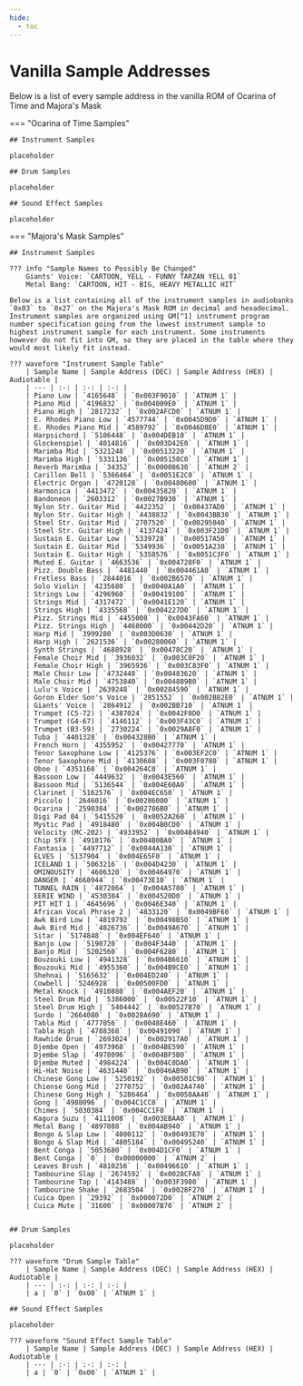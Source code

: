 ```yaml
---
hide:
  - toc
---
```


<style>
  /* Change table width to full */
  .md-typeset__table {
    width: 100%;
  }
  .md-typeset__table table:not([class]) {
    display: table
  }

</style>

# Vanilla Sample Addresses

Below is a list of every sample address in the vanilla ROM of Ocarina of Time and Majora's Mask

=== "Ocarina of Time Samples"

    ## Instrument Samples

    placeholder

    ## Drum Samples

    placeholder

    ## Sound Effect Samples

    placeholder

=== "Majora's Mask Samples"

    ## Instrument Samples

    ??? info "Sample Names to Possibly Be Changed"
        Giants' Voice: `CARTOON, YELL - FUNNY TARZAN YELL 01`  
        Metal Bang: `CARTOON, HIT - BIG, HEAVY METALLIC HIT`

    Below is a list containing all of the instrument samples in audiobanks `0x03` to `0x27` on the Majora's Mask ROM in decimal and hexadecimal. Instrument samples are organized using GM[^1] instrument program number specification going from the lowest instrument sample to highest instrument sample for each instrument. Some instruments however do not fit into GM, so they are placed in the table where they would most likely fit instead.

    ??? waveform "Instrument Sample Table"
        | Sample Name | Sample Address (DEC) | Sample Address (HEX) | Audiotable |
        | --- | :-: | :-: | :-: |
        | Piano Low | `4165648` | `0x003F9010` | `ATNUM 1` |
        | Piano Mid | `4196832` | `0x004009E0` | `ATNUM 1` |
        | Piano High | `2817232` | `0x002AFCD0` | `ATNUM 1` |
        | E. Rhodes Piano Low | `4577744` | `0x0045D9D0` | `ATNUM 1` |
        | E. Rhodes Piano Mid | `4589792` | `0x0046D8E0` | `ATNUM 1` |
        | Harpsichord | `5106448` | `0x004DEB10` | `ATNUM 1` |
        | Glockenspiel | `4014816` | `0x003D42E0` | `ATNUM 1` |
        | Marimba Mid | `5321248` | `0x00513220` | `ATNUM 1` |
        | Marimba High | `5331136` | `0x005158C0` | `ATNUM 1` |
        | Reverb Marimba | `34352` | `0x00008630` | `ATNUM 2` |
        | Carillon Bell | `5366464` | `0x0051E2C0` | `ATNUM 1` |
        | Electric Organ | `4720128` | `0x00480600` | `ATNUM 1` |
        | Harmonica | `4413472` | `0x00435820` | `ATNUM 1` |
        | Bandoneon | `2603312` | `0x0027B930` | `ATNUM 1` |
        | Nylon Str. Guitar Mid | `4422352` | `0x00437AD0` | `ATNUM 1` |
        | Nylon Str. Guitar High | `4438832` | `0x0043BB30` | `ATNUM 1` |
        | Steel Str. Guitar Mid | `2707520` | `0x00295040` | `ATNUM 1` |
        | Steel Str. Guitar High | `4137424` | `0x003F21D0` | `ATNUM 1` |
        | Sustain E. Guitar Low | `5339728` | `0x00517A50` | `ATNUM 1` |
        | Sustain E. Guitar Mid | `5349936` | `0x0051A230` | `ATNUM 1` |
        | Sustain E. Guitar High | `5358576` | `0x0051C3F0` | `ATNUM 1` |
        | Muted E. Guitar | `4663536` | `0x004728F0` | `ATNUM 1` |
        | Pizz. Double Bass | `4481440` | `0x004461A0` | `ATNUM 1` |
        | Fretless Bass | `2844016` | `0x002B6570` | `ATNUM 1` |
        | Solo Violin | `4235680` | `0x0040A1A0` | `ATNUM 1` |
        | Strings Low | `4296960` | `0x00419100` | `ATNUM 1` |
        | Strings Mid | `4317472` | `0x0041E120` | `ATNUM 1` |
        | Strings High | `4335568` | `0x004227D0` | `ATNUM 1` |
        | Pizz. Strings Mid | `4455008` | `0x0043FA60` | `ATNUM 1` |
        | Pizz. Strings High | `4468000` | `0x00442D20` | `ATNUM 1` |
        | Harp Mid | `3999280` | `0x003D0630` | `ATNUM 1` |
        | Harp High | `2621536` | `0x00280060` | `ATNUM 1` |
        | Synth Strings | `4688928` | `0x00478C20` | `ATNUM 1` |
        | Female Choir Mid | `3936032` | `0x003C0F20` | `ATNUM 1` |
        | Female Choir High | `3965936` | `0x003C83F0` | `ATNUM 1` |
        | Male Choir Low | `4732448` | `0x00483620` | `ATNUM 1` |
        | Male Choir Mid | `4753840` | `0x004889B0` | `ATNUM 1` |
        | Lulu's Voice | `2639248` | `0x00284590` | `ATNUM 1` |
        | Goron Elder Son's Voice | `2851552` | `0x002B82E0` | `ATNUM 1` |
        | Giants' Voice | `2864912` | `0x002BB710` | `ATNUM 1` |
        | Trumpet (C5-72) | `4387024` | `0x0042F0D0` | `ATNUM 1` |
        | Trumpet (G4-67) | `4146112` | `0x003F43C0` | `ATNUM 1` |
        | Trumpet (B3-59) | `2730224` | `0x0029A8F0` | `ATNUM 1` |
        | Tuba | `4401328` | `0x004328B0` | `ATNUM 1` |
        | French Horn | `4355952` | `0x00427770` | `ATNUM 1` |
        | Tenor Saxophone Low | `4125376` | `0x003EF2C0` | `ATNUM 1` |
        | Tenor Saxophone Mid | `4130688` | `0x003F0780` | `ATNUM 1` |
        | Oboe | `4351168` | `0x004264C0` | `ATNUM 1` |
        | Bassoon Low | `4449632` | `0x0043E560` | `ATNUM 1` |
        | Bassoon Mid | `5136544` | `0x004E60A0` | `ATNUM 1` |
        | Clarinet | `5162576` | `0x004EC650` | `ATNUM 1` |
        | Piccolo | `2646016` | `0x00286000` | `ATNUM 1` |
        | Ocarina | `2590384` | `0x002786B0` | `ATNUM 1` |
        | Digi Pad 04 | `5415520` | `0x0052A260` | `ATNUM 1` |
        | Mystic Pad | `4918480` | `0x004B0CD0` | `ATNUM 1` |
        | Velocity (MC-202) | `4933952` | `0x004B4940` | `ATNUM 1` |
        | Chip SFX | `4918176` | `0x004B0BA0` | `ATNUM 1` |
        | Fantasia | `4497712` | `0x0044A130` | `ATNUM 1` |
        | ELVES | `5137904` | `0x004E65F0` | `ATNUM 1` |
        | ICELAND 1 | `5063216` | `0x004D4230` | `ATNUM 1` |
        | OMINOUSITY | `4606320` | `0x00464970` | `ATNUM 1` |
        | DANGER | `4668944` | `0x00473E10` | `ATNUM 1` |
        | TUNNEL RAIN | `4872064` | `0x004A5780` | `ATNUM 1` |
        | EERIE WIND | `4530384` | `0x004520D0` | `ATNUM 1` |
        | PIT HIT 1 | `4645696` | `0x0046E340` | `ATNUM 1` |
        | African Vocal Phrase 2 | `4833120` | `0x0049BF60` | `ATNUM 1` |
        | Awk Bird Low | `4819792` | `0x00498B50` | `ATNUM 1` |
        | Awk Bird Mid | `4826736` | `0x0049A670` | `ATNUM 1` |
        | Sitar | `5174848` | `0x004EF640` | `ATNUM 1` |
        | Banjo Low | `5190720` | `0x004F3440` | `ATNUM 1` |
        | Banjo Mid | `5202560` | `0x004F6280` | `ATNUM 1` |
        | Bouzouki Low | `4941328` | `0x004B6610` | `ATNUM 1` |
        | Bouzouki Mid | `4955360` | `0x004B9CE0` | `ATNUM 1` |
        | Shehnai | `5165632` | `0x004ED240` | `ATNUM 1` |
        | Cowbell | `5246928` | `0x00500FD0` | `ATNUM 1` |
        | Metal Knock | `4910880` | `0x004AEF20` | `ATNUM 1` |
        | Steel Drum Mid | `5386000` | `0x00522F10` | `ATNUM 1` |
        | Steel Drum High | `5404442` | `0x00527B70` | `ATNUM 1` |
        | Surdo | `2664080` | `0x0028A690` | `ATNUM 1` |
        | Tabla Mid | `4777056` | `0x0048E460` | `ATNUM 1` |
        | Tabla High | `4788368` | `0x00491090` | `ATNUM 1` |
        | Rawhide Drum | `2693024` | `0x002917A0` | `ATNUM 1` |
        | Djembe Open | `4973968` | `0x004BE590` | `ATNUM 1` |
        | Djembe Slap | `4978096` | `0x004BF5B0` | `ATNUM 1` |
        | Djembe Muted | `4984224` | `0x004C0DA0` | `ATNUM 1` |
        | Hi-Hat Noise | `4631440` | `0x0046AB90` | `ATNUM 1` |
        | Chinese Gong Low | `5250192` | `0x00501C90` | `ATNUM 1` |
        | Chiense Gong Mid | `2770752` | `0x002A4740` | `ATNUM 1` |
        | Chinese Gong High | `5286464` | `0x0050AA40` | `ATNUM 1` |
        | Gong | `4988096` | `0x004C1CC0` | `ATNUM 1` |
        | Chimes | `5030384` | `0x004CC1F0` | `ATNUM 1` |
        | Kagura Suzu | `4111008` | `0x003EBAA0` | `ATNUM 1` |
        | Metal Bang | `4897088` | `0x004AB940` | `ATNUM 1` |
        | Bongo & Slap Low | `4800112` | `0x00493E70` | `ATNUM 1` |
        | Bongo & Slap Mid | `4805184` | `0x00495240` | `ATNUM 1` |
        | Bent Conga | `5053680` | `0x004D1CF0` | `ATNUM 1` |
        | Bent Conga | `0` | `0x00000000` | `ATNUM 2` |
        | Leaves Brush | `4810256` | `0x00496610` | `ATNUM 1` |
        | Tambourine Slap | `2674592` | `0x0028CFA0` | `ATNUM 1` |
        | Tambourine Tap | `4143488` | `0x003F3980` | `ATNUM 1` |
        | Tambourine Shake | `2683504` | `0x0028F270` | `ATNUM 1` |
        | Cuica Open | `29392` | `0x000072D0` | `ATNUM 2` |
        | Cuica Mute | `31600` | `0x00007B70` | `ATNUM 2` |
        

    ## Drum Samples

    placeholder

    ??? waveform "Drum Sample Table"
        | Sample Name | Sample Address (DEC) | Sample Address (HEX) | Audiotable |
        | --- | :-: | :-: | :-: |
        | a | `0` | `0x00` | `ATNUM 1` |

    ## Sound Effect Samples

    placeholder

    ??? waveform "Sound Effect Sample Table"
        | Sample Name | Sample Address (DEC) | Sample Address (HEX) | Audiotable |
        | --- | :-: | :-: | :-: |
        | a | `0` | `0x00` | `ATNUM 1` |

[^1]: For more information on General MIDI specification, please visit the [Wikipedia](https://en.wikipedia.org/wiki/General_MIDI) article on it, or visit the [midi.org](https://midi.org/specs) specification page on it.
